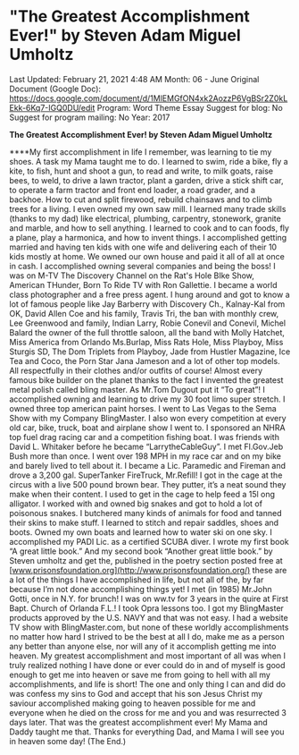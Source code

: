 # "The Greatest Accomplishment Ever!" by Steven Adam Miguel Umholtz

Last Updated: February 21, 2021 4:48 AM
Month: 06 - June
Original Document (Google Doc): https://docs.google.com/document/d/1MlEMGfON4xk2AozzP6VgBSr2Z0kLEkk-6Kq7-IGQ0DU/edit
Program: Word Theme Essay
Suggest for blog: No
Suggest for program mailing: No
Year: 2017

**The Greatest Accomplishment Ever! by Steven Adam Miguel Umholtz**

****My first accomplishment in life I remember, was learning to tie my shoes. A task my Mama taught me to do. I learned to swim, ride a bike, fly a kite, to fish, hunt and shoot a gun, to read and write, to milk goats, raise bees, to weld, to drive a lawn tractor, plant a garden, drive a stick shift car, to operate a farm tractor and front end loader, a road grader, and a backhoe. How to cut and split firewood, rebuild chainsaws and to climb trees for a living. I even owned my own saw mill. I learned many trade skills (thanks to my dad) like electrical, plumbing, carpentry, stonework, granite and marble, and how to sell anything. I learned to cook and to can foods, fly a plane, play a harmonica, and how to invent things. I accomplished getting married and having ten kids with one wife and delivering each of their 10 kids mostly at home. We owned our own house and paid it all of all at once in cash. I accomplished owning several companies and being the boss! I was on M-TV The Discovery Channel on the Rat's Hole BIke Show, American THunder, Born To Ride TV with Ron Gallettie. I became a world class photographer and a free press agent. I hung around and got to know a lot of famous people like Jay Barberry with Discovery Ch., Kalnay-Kal from OK, David Allen Coe and his family, Travis Tri, the ban with monthly crew, Lee Greenwood and family, Indian Larry, Robie Conevil and Conevil, Michel Balard the owner of the full throttle saloon, all the band with Molly Hatchet, Miss America from Orlando Ms.Burlap, Miss Rats Hole, Miss Playboy, Miss Sturgis SD, The Dom Triplets from Playboy, Jade from Hustler Magazine, Ice Tea and Coco, the Porn Star Jana Jameson and a lot of other top models. All respectfully in their clothes and/or outfits of course! Almost every famous bike builder on the planet thanks to the fact I invented the greatest metal polish called bling master. As Mr.Tom Dugout put it “To great”! I accomplished owning and learning to drive my 30 foot limo super stretch. I owned three top american paint horses. I went to Las Vegas to the Sema Show with my Company BlingMaster. I also won every competition at every old car, bike, truck, boat and airplane show I went to. I sponsored an NHRA top fuel drag racing car and a competition fishing boat. I was friends with David L. Whitaker before he became “LarrytheCableGuy”. I met Fl.Gov.Jeb Bush more than once. I went over 198 MPH in my race car and on my bike and barely lived to tell about it. I became a Lic. Paramedic and Fireman and drove a 3,200 gal. SuperTanker FireTruck, Mr.Refill! I got in the cage at the circus with a live 500 pound brown bear. They putter, it’s a neat sound they make when their content. I used to get in the cage to help feed a 15l ong alligator. I worked with and owned big snakes and got to hold a lot of poisonous snakes. I butchered many kinds of animals for food and tanned their skins to make stuff. I learned to stitch and repair saddles, shoes and boots. Owned my own boats and learned how to water ski on one sky. I accomplished my PADI Lic. as a certified SCUBA diver. I wrote my first book “A great little book.” And my second book “Another great little book.” by Steven umholtz and get the, published in the poetry section posted free at [www.prisonsfoundation.org](http://www.prisonsfoundation.org/) these are a lot of the things I have accomplished in life, but not all of the, by far because I’m not done accomplishing things yet! I met (in 1985) Mr.John Gotti, once in N.Y. for brunch! I was on ww.tv for 3 years in the quire at First Bapt. Church of Orlanda F.L.! I took Opra lessons too. I got my BlingMaster products approved by the U.S. NAVY and that was not easy. I had a website TV show with BlingMaster.com, but none of these worldly accomplishments no matter how hard I strived to be the best at all I do, make me as a person any better than anyone else, nor will any of it accomplish getting me into heaven. My greatest accomplishment and most important of all was when I truly realized nothing I have done or ever could do in and of myself is good enough to get me into heaven or save me from going to hell with all my accomplishments, and life is short! The one and only thing I can and did do was confess my sins to God and accept that his son Jesus Christ my saviour accomplished making going to heaven possible for me and everyone when he died on the cross for me and you and was resurrected 3 days later. That was the greatest accomplishment ever! My Mama and Daddy taught me that. Thanks for everything Dad, and Mama I will see you in heaven some day! (The End.)